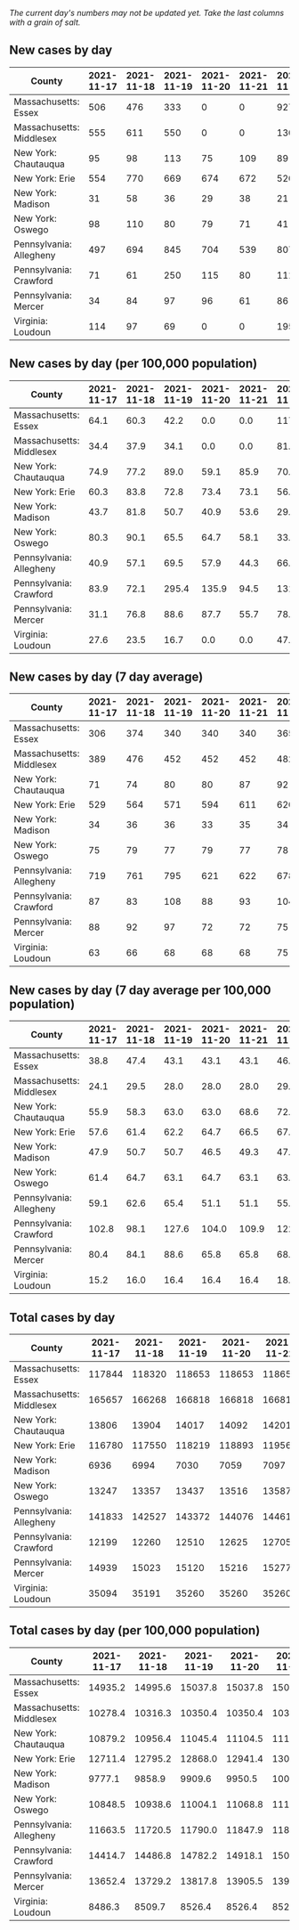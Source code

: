 _The current day's numbers may not be updated yet. Take the last columns with a grain of salt._
## New cases by day

| County | 2021-11-17 | 2021-11-18 | 2021-11-19 | 2021-11-20 | 2021-11-21 | 2021-11-22 | 2021-11-23 |
| --- | --- | --- | --- | --- | --- | --- | --- |
| Massachusetts: Essex | 506 | 476 | 333 | 0 | 0 | 927 |  |
| Massachusetts: Middlesex | 555 | 611 | 550 | 0 | 0 | 1308 |  |
| New York: Chautauqua | 95 | 98 | 113 | 75 | 109 | 89 |  |
| New York: Erie | 554 | 770 | 669 | 674 | 672 | 520 |  |
| New York: Madison | 31 | 58 | 36 | 29 | 38 | 21 |  |
| New York: Oswego | 98 | 110 | 80 | 79 | 71 | 41 |  |
| Pennsylvania: Allegheny | 497 | 694 | 845 | 704 | 539 | 807 |  |
| Pennsylvania: Crawford | 71 | 61 | 250 | 115 | 80 | 111 |  |
| Pennsylvania: Mercer | 34 | 84 | 97 | 96 | 61 | 86 |  |
| Virginia: Loudoun | 114 | 97 | 69 | 0 | 0 | 195 |  |

## New cases by day (per 100,000 population)

| County | 2021-11-17 | 2021-11-18 | 2021-11-19 | 2021-11-20 | 2021-11-21 | 2021-11-22 | 2021-11-23 |
| --- | --- | --- | --- | --- | --- | --- | --- |
| Massachusetts: Essex | 64.1 | 60.3 | 42.2 | 0.0 | 0.0 | 117.5 |  |
| Massachusetts: Middlesex | 34.4 | 37.9 | 34.1 | 0.0 | 0.0 | 81.2 |  |
| New York: Chautauqua | 74.9 | 77.2 | 89.0 | 59.1 | 85.9 | 70.1 |  |
| New York: Erie | 60.3 | 83.8 | 72.8 | 73.4 | 73.1 | 56.6 |  |
| New York: Madison | 43.7 | 81.8 | 50.7 | 40.9 | 53.6 | 29.6 |  |
| New York: Oswego | 80.3 | 90.1 | 65.5 | 64.7 | 58.1 | 33.6 |  |
| Pennsylvania: Allegheny | 40.9 | 57.1 | 69.5 | 57.9 | 44.3 | 66.4 |  |
| Pennsylvania: Crawford | 83.9 | 72.1 | 295.4 | 135.9 | 94.5 | 131.2 |  |
| Pennsylvania: Mercer | 31.1 | 76.8 | 88.6 | 87.7 | 55.7 | 78.6 |  |
| Virginia: Loudoun | 27.6 | 23.5 | 16.7 | 0.0 | 0.0 | 47.2 |  |

## New cases by day (7 day average)

| County | 2021-11-17 | 2021-11-18 | 2021-11-19 | 2021-11-20 | 2021-11-21 | 2021-11-22 | 2021-11-23 |
| --- | --- | --- | --- | --- | --- | --- | --- |
| Massachusetts: Essex | 306 | 374 | 340 | 340 | 340 | 365 |  |
| Massachusetts: Middlesex | 389 | 476 | 452 | 452 | 452 | 482 |  |
| New York: Chautauqua | 71 | 74 | 80 | 80 | 87 | 92 |  |
| New York: Erie | 529 | 564 | 571 | 594 | 611 | 620 |  |
| New York: Madison | 34 | 36 | 36 | 33 | 35 | 34 |  |
| New York: Oswego | 75 | 79 | 77 | 79 | 77 | 78 |  |
| Pennsylvania: Allegheny | 719 | 761 | 795 | 621 | 622 | 678 |  |
| Pennsylvania: Crawford | 87 | 83 | 108 | 88 | 93 | 104 |  |
| Pennsylvania: Mercer | 88 | 92 | 97 | 72 | 72 | 75 |  |
| Virginia: Loudoun | 63 | 66 | 68 | 68 | 68 | 75 |  |

## New cases by day (7 day average per 100,000 population)

| County | 2021-11-17 | 2021-11-18 | 2021-11-19 | 2021-11-20 | 2021-11-21 | 2021-11-22 | 2021-11-23 |
| --- | --- | --- | --- | --- | --- | --- | --- |
| Massachusetts: Essex | 38.8 | 47.4 | 43.1 | 43.1 | 43.1 | 46.3 |  |
| Massachusetts: Middlesex | 24.1 | 29.5 | 28.0 | 28.0 | 28.0 | 29.9 |  |
| New York: Chautauqua | 55.9 | 58.3 | 63.0 | 63.0 | 68.6 | 72.5 |  |
| New York: Erie | 57.6 | 61.4 | 62.2 | 64.7 | 66.5 | 67.5 |  |
| New York: Madison | 47.9 | 50.7 | 50.7 | 46.5 | 49.3 | 47.9 |  |
| New York: Oswego | 61.4 | 64.7 | 63.1 | 64.7 | 63.1 | 63.9 |  |
| Pennsylvania: Allegheny | 59.1 | 62.6 | 65.4 | 51.1 | 51.1 | 55.8 |  |
| Pennsylvania: Crawford | 102.8 | 98.1 | 127.6 | 104.0 | 109.9 | 122.9 |  |
| Pennsylvania: Mercer | 80.4 | 84.1 | 88.6 | 65.8 | 65.8 | 68.5 |  |
| Virginia: Loudoun | 15.2 | 16.0 | 16.4 | 16.4 | 16.4 | 18.1 |  |

## Total cases by day

| County | 2021-11-17 | 2021-11-18 | 2021-11-19 | 2021-11-20 | 2021-11-21 | 2021-11-22 | 2021-11-23 |
| --- | --- | --- | --- | --- | --- | --- | --- |
| Massachusetts: Essex | 117844 | 118320 | 118653 | 118653 | 118653 | 119580 |  |
| Massachusetts: Middlesex | 165657 | 166268 | 166818 | 166818 | 166818 | 168126 |  |
| New York: Chautauqua | 13806 | 13904 | 14017 | 14092 | 14201 | 14290 |  |
| New York: Erie | 116780 | 117550 | 118219 | 118893 | 119565 | 120085 |  |
| New York: Madison | 6936 | 6994 | 7030 | 7059 | 7097 | 7118 |  |
| New York: Oswego | 13247 | 13357 | 13437 | 13516 | 13587 | 13628 |  |
| Pennsylvania: Allegheny | 141833 | 142527 | 143372 | 144076 | 144615 | 145422 |  |
| Pennsylvania: Crawford | 12199 | 12260 | 12510 | 12625 | 12705 | 12816 |  |
| Pennsylvania: Mercer | 14939 | 15023 | 15120 | 15216 | 15277 | 15363 |  |
| Virginia: Loudoun | 35094 | 35191 | 35260 | 35260 | 35260 | 35455 |  |

## Total cases by day (per 100,000 population)

| County | 2021-11-17 | 2021-11-18 | 2021-11-19 | 2021-11-20 | 2021-11-21 | 2021-11-22 | 2021-11-23 |
| --- | --- | --- | --- | --- | --- | --- | --- |
| Massachusetts: Essex | 14935.2 | 14995.6 | 15037.8 | 15037.8 | 15037.8 | 15155.2 |  |
| Massachusetts: Middlesex | 10278.4 | 10316.3 | 10350.4 | 10350.4 | 10350.4 | 10431.6 |  |
| New York: Chautauqua | 10879.2 | 10956.4 | 11045.4 | 11104.5 | 11190.4 | 11260.6 |  |
| New York: Erie | 12711.4 | 12795.2 | 12868.0 | 12941.4 | 13014.6 | 13071.2 |  |
| New York: Madison | 9777.1 | 9858.9 | 9909.6 | 9950.5 | 10004.1 | 10033.7 |  |
| New York: Oswego | 10848.5 | 10938.6 | 11004.1 | 11068.8 | 11126.9 | 11160.5 |  |
| Pennsylvania: Allegheny | 11663.5 | 11720.5 | 11790.0 | 11847.9 | 11892.2 | 11958.6 |  |
| Pennsylvania: Crawford | 14414.7 | 14486.8 | 14782.2 | 14918.1 | 15012.6 | 15143.7 |  |
| Pennsylvania: Mercer | 13652.4 | 13729.2 | 13817.8 | 13905.5 | 13961.3 | 14039.9 |  |
| Virginia: Loudoun | 8486.3 | 8509.7 | 8526.4 | 8526.4 | 8526.4 | 8573.6 |  |
